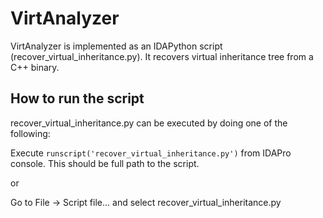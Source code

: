 # VirtAnalyzer
VirtAnalyzer is implemented as an IDAPython script (recover_virtual_inheritance.py). It recovers virtual inheritance tree from a C++ binary.

## How to run the script
recover_virtual_inheritance.py can be executed by doing one of the following:

Execute `runscript('recover_virtual_inheritance.py')` from IDAPro console. This should be full path to the script.

or

Go to File -> Script file... and select recover_virtual_inheritance.py
